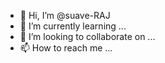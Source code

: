 - 👋 Hi, I’m @suave-RAJ
- 🌱 I’m currently learning ...
- 💞️ I’m looking to collaborate on ...
- 📫 How to reach me ...

<!---
suave-RAJ/suave-RAJ is a ✨ special ✨ repository because its `README.md` (this file) appears on your GitHub profile.
You can click the Preview link to take a look at your changes.
--->
